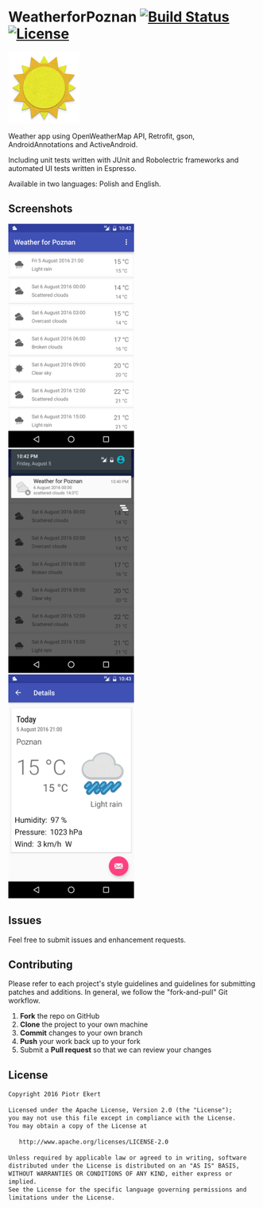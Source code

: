 # WeatherforPoznan [![Build Status](https://travis-ci.org/piotrek1543/WeatherforPoznan.svg)](https://travis-ci.org/piotrek1543/WeatherforPoznan) [![License](http://img.shields.io/:license-apache-blue.svg)](http://www.apache.org/licenses/LICENSE-2.0.html)

<img src="app/src/main/res/mipmap-xxhdpi/ic_launcher.png"/>

Weather app using OpenWeatherMap API, Retrofit, gson, AndroidAnnotations and ActiveAndroid. 

Including unit tests written with JUnit and Robolectric frameworks and automated UI tests written in Espresso.

Available in two languages: Polish and English.

Screenshots
------
<img src="screenshots/device-2016-08-05-224222.png" height="450dp"/>
<img src="screenshots/device-2016-08-05-224246.png" height="450dp"/>
<img src="screenshots/device-2016-08-05-224307.png" height="450dp"/>

Issues
------

Feel free to submit issues and enhancement requests.

Contributing
------------

Please refer to each project's style guidelines and guidelines for submitting patches and additions. In general, we follow the "fork-and-pull" Git workflow.

 1. **Fork** the repo on GitHub
 2. **Clone** the project to your own machine
 3. **Commit** changes to your own branch
 4. **Push** your work back up to your fork
 5. Submit a **Pull request** so that we can review your changes

License
-------

    Copyright 2016 Piotr Ekert

    Licensed under the Apache License, Version 2.0 (the "License");
    you may not use this file except in compliance with the License.
    You may obtain a copy of the License at

       http://www.apache.org/licenses/LICENSE-2.0

    Unless required by applicable law or agreed to in writing, software
    distributed under the License is distributed on an "AS IS" BASIS,
    WITHOUT WARRANTIES OR CONDITIONS OF ANY KIND, either express or implied.
    See the License for the specific language governing permissions and
    limitations under the License.
